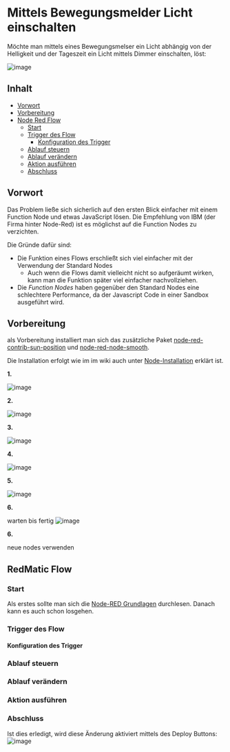 # Mittels Bewegungsmelder Licht einschalten

Möchte man mittels eines Bewegungsmelser ein Licht abhängig von der Helligkeit und der Tageszeit ein Licht mittels Dimmer einschalten, löst:

![image](https://user-images.githubusercontent.com/12692680/44587420-2ebe2d00-a7b3-11e8-8f43-9019480b0600.png)

## Inhalt
  - [Vorwort](#Vorwort)
  - [Vorbereitung](#Vorbereitung)
  - [Node Red Flow](#node-red-flow)
    - [Start](#start)
    - [Trigger des Flow](#trigger-des-flow)
      - [Konfiguration des Trigger](#konfiguration-des-trigger)
    - [Ablauf steuern](#ablauf-steuern)
    - [Ablauf verändern](#ablauf-verandern)
    - [Aktion ausführen](#aktion-ausfuhren)
    - [Abschluss](#abschluss)

## Vorwort

Das Problem ließe sich sicherlich auf den ersten Blick einfacher mit einem Function Node und etwas JavaScript lösen. Die Empfehlung von IBM (der Firma hinter Node-Red) ist es möglichst auf die Function Nodes zu verzichten.

Die Gründe dafür sind:
 - Die Funktion eines Flows erschließt sich viel einfacher mit der Verwendung der Standard Nodes
    - Auch wenn die Flows damit vielleicht nicht so aufgeräumt wirken, kann man die Funktion später viel einfacher nachvollziehen.
 - Die *Function Nodes* haben gegenüber den Standard Nodes eine schlechtere Performance, da der Javascript Code in einer Sandbox ausgeführt wird.

## Vorbereitung

als Vorbereitung installiert man sich das zusätzliche Paket [node-red-contrib-sun-position](https://flows.nodered.org/node/node-red-contrib-sun-position) und [node-red-node-smooth](https://flows.nodered.org/node/node-red-node-smooth).

Die Installation erfolgt wie im im wiki auch unter [Node-Installation](https://github.com/hobbyquaker/RedMatic/wiki/Node-Installation) erklärt ist.

**1.**

  ![image](https://user-images.githubusercontent.com/12692680/48411467-e2dfac00-e741-11e8-946f-b1ba41162746.png)

**2.**

  ![image](https://user-images.githubusercontent.com/12692680/48411498-f68b1280-e741-11e8-8378-dee025c590bd.png)

**3.**

  ![image](https://user-images.githubusercontent.com/12692680/48411538-14f10e00-e742-11e8-9809-adb46df1247f.png)

**4.**

  ![image](https://user-images.githubusercontent.com/12692680/48411571-2d612880-e742-11e8-92b2-01065c2fee87.png)

**5.**

  ![image](https://user-images.githubusercontent.com/12692680/48411607-4c5fba80-e742-11e8-8f29-07af8708aeb4.png)

**6.**

  warten bis fertig
  ![image](https://user-images.githubusercontent.com/12692680/48411664-79ac6880-e742-11e8-9f83-9f74eca08148.png)

**6.**

neue nodes verwenden


## RedMatic Flow
### Start
Als erstes sollte man sich die [Node-RED Grundlagen](Node-RED) durchlesen. Danach kann es auch schon losgehen.


### Trigger des Flow

#### Konfiguration des Trigger

### Ablauf steuern

### Ablauf verändern

### Aktion ausführen

### Abschluss
Ist dies erledigt, wird diese Änderung aktiviert mittels des Deploy Buttons:    
![image](https://user-images.githubusercontent.com/12692680/44590937-962caa80-a7bc-11e8-9df3-592da55d8098.png)

